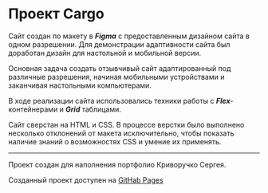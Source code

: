 # Проект Cargo

Сайт создан по макету в **_Figma_** с предоставленным дизайном сайта в одном разрешении. Для демонстрации адаптивности сайта был доработан дизайн для настольной и мобильной версии.

Основная задача создать отзывчивый сайт адаптированный под различные разрешения, начиная мобильными устройствами и заканчивая настольными компьютерами.

В ходе реализации сайта использовались техники работы с **_Flex_**-контейнерами и **_Grid_** таблицами.

Сайт сверстан на HTML и CSS. В процессе верстки было выполнено несколько отклонений от макета исключительно, чтобы показать наличие знаний о возможностях CSS и умение их применять.

---

Проект создан для наполнения портфолио Криворучко Сергея.

Созданный проект доступен на [GitHab Pages](https://sergeyk2004.github.io/cargo/)
